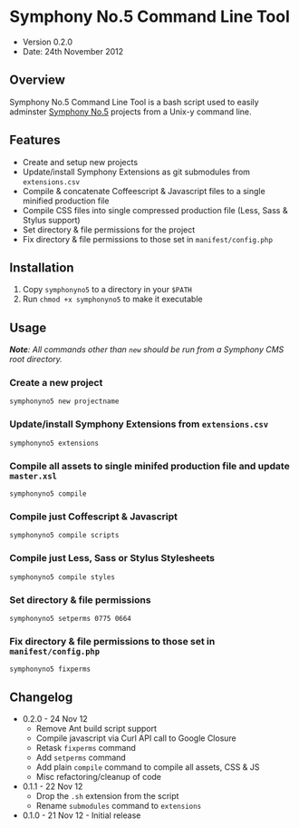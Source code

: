 # Symphony No.5 Command Line Tool

* Version 0.2.0
* Date: 24th November 2012

## Overview

Symphony No.5 Command Line Tool is a bash script used to easily adminster [Symphony No.5](http://github.com/firegoby/symphonyno5.git) projects from a Unix-y command line.

## Features

* Create and setup new projects
* Update/install Symphony Extensions as git submodules from `extensions.csv`
* Compile & concatenate Coffeescript & Javascript files to a single minified production file
* Compile CSS files into single compressed production file (Less, Sass & Stylus support)
* Set directory & file permissions for the project
* Fix directory & file permissions to those set in `manifest/config.php`

## Installation

1. Copy `symphonyno5` to a directory in your `$PATH`
2. Run `chmod +x symphonyno5` to make it executable

## Usage

***Note**: All commands other than `new` should be run from a Symphony CMS root directory.*

### Create a new project

    symphonyno5 new projectname

### Update/install Symphony Extensions from `extensions.csv`

    symphonyno5 extensions

### Compile all assets to single minifed production file and update `master.xsl`

    symphonyno5 compile

### Compile just Coffescript & Javascript

    symphonyno5 compile scripts

### Compile just Less, Sass or Stylus Stylesheets

    symphonyno5 compile styles

### Set directory & file permissions

    symphonyno5 setperms 0775 0664

### Fix directory & file permissions to those set in `manifest/config.php`

    symphonyno5 fixperms

## Changelog

* 0.2.0 - 24 Nov 12
  * Remove Ant build script support
  * Compile javascript via Curl API call to Google Closure
  * Retask `fixperms` command
  * Add `setperms` command
  * Add plain `compile` command to compile all assets, CSS & JS
  * Misc refactoring/cleanup of code
* 0.1.1 - 22 Nov 12 
  * Drop the `.sh` extension from the script
  * Rename `submodules` command to `extensions`
* 0.1.0 - 21 Nov 12 - Initial release
